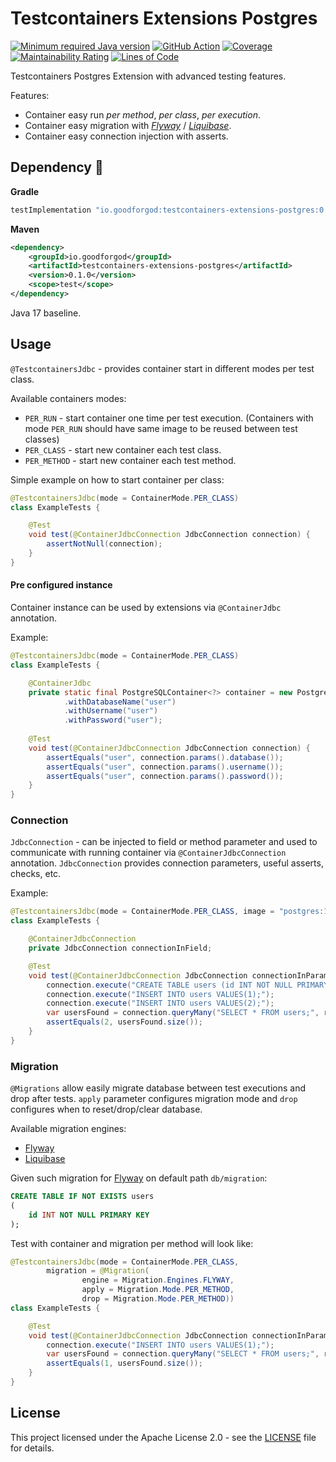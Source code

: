 # Testcontainers Extensions Postgres

[![Minimum required Java version](https://img.shields.io/badge/Java-17%2B-blue?logo=openjdk)](https://openjdk.org/projects/jdk/17/)
[![GitHub Action](https://github.com/goodforgod/testcontainers-extensions/workflows/Java%20CI/badge.svg)](https://github.com/GoodforGod/testcontainers-extensions/actions?query=workflow%3A%22Java+CI%22)
[![Coverage](https://sonarcloud.io/api/project_badges/measure?project=GoodforGod_testcontainers-extensions&metric=coverage)](https://sonarcloud.io/dashboard?id=GoodforGod_testcontainers-extensions)
[![Maintainability Rating](https://sonarcloud.io/api/project_badges/measure?project=GoodforGod_testcontainers-extensions&metric=sqale_rating)](https://sonarcloud.io/dashboard?id=GoodforGod_testcontainers-extensions)
[![Lines of Code](https://sonarcloud.io/api/project_badges/measure?project=GoodforGod_testcontainers-extensions&metric=ncloc)](https://sonarcloud.io/dashboard?id=GoodforGod_testcontainers-extensions)

Testcontainers Postgres Extension with advanced testing features.

Features:
- Container easy run *per method*, *per class*, *per execution*.
- Container easy migration with *[Flyway](https://documentation.red-gate.com/fd/quickstart-how-flyway-works-184127223.html)* / *[Liquibase](https://docs.liquibase.com/concepts/introduction-to-liquibase.html)*.
- Container easy connection injection with asserts.

## Dependency :rocket:

**Gradle**
```groovy
testImplementation "io.goodforgod:testcontainers-extensions-postgres:0.1.0"
```

**Maven**
```xml
<dependency>
    <groupId>io.goodforgod</groupId>
    <artifactId>testcontainers-extensions-postgres</artifactId>
    <version>0.1.0</version>
    <scope>test</scope>
</dependency>
```

Java 17 baseline.

## Usage

`@TestcontainersJdbc` - provides container start in different modes per test class.

Available containers modes:
- `PER_RUN` - start container one time per test execution. (Containers with mode `PER_RUN` should have same image to be reused between test classes)
- `PER_CLASS` - start new container each test class.
- `PER_METHOD` - start new container each test method.

Simple example on how to start container per class:
```java
@TestcontainersJdbc(mode = ContainerMode.PER_CLASS)
class ExampleTests {

    @Test
    void test(@ContainerJdbcConnection JdbcConnection connection) {
        assertNotNull(connection);
    }
}
```

#### Pre configured instance

Container instance can be used by extensions via `@ContainerJdbc` annotation.

Example:
```java
@TestcontainersJdbc(mode = ContainerMode.PER_CLASS)
class ExampleTests {

    @ContainerJdbc
    private static final PostgreSQLContainer<?> container = new PostgreSQLContainer<>()
            .withDatabaseName("user")
            .withUsername("user")
            .withPassword("user");
    
    @Test
    void test(@ContainerJdbcConnection JdbcConnection connection) {
        assertEquals("user", connection.params().database());
        assertEquals("user", connection.params().username());
        assertEquals("user", connection.params().password());
    }
}
```

### Connection

`JdbcConnection` - can be injected to field or method parameter and used to communicate with running container via `@ContainerJdbcConnection` annotation.
`JdbcConnection` provides connection parameters, useful asserts, checks, etc.

Example:
```java
@TestcontainersJdbc(mode = ContainerMode.PER_CLASS, image = "postgres:15.2-alpine")
class ExampleTests {

    @ContainerJdbcConnection
    private JdbcConnection connectionInField;

    @Test
    void test(@ContainerJdbcConnection JdbcConnection connectionInParam) {
        connection.execute("CREATE TABLE users (id INT NOT NULL PRIMARY KEY);");
        connection.execute("INSERT INTO users VALUES(1);");
        connection.execute("INSERT INTO users VALUES(2);");
        var usersFound = connection.queryMany("SELECT * FROM users;", r -> r.getInt(1));
        assertEquals(2, usersFound.size());
    }
}
```

### Migration

`@Migrations` allow easily migrate database between test executions and drop after tests.
`apply` parameter configures migration mode and `drop` configures when to reset/drop/clear database.

Available migration engines:
- [Flyway](https://documentation.red-gate.com/fd/quickstart-how-flyway-works-184127223.html)
- [Liquibase](https://docs.liquibase.com/concepts/introduction-to-liquibase.html)

Given such migration for [Flyway](https://documentation.red-gate.com/fd/quickstart-how-flyway-works-184127223.html) on default path `db/migration`:
```sql
CREATE TABLE IF NOT EXISTS users
(
    id INT NOT NULL PRIMARY KEY
);
```

Test with container and migration per method will look like:
```java
@TestcontainersJdbc(mode = ContainerMode.PER_CLASS,
        migration = @Migration(
                engine = Migration.Engines.FLYWAY,
                apply = Migration.Mode.PER_METHOD,
                drop = Migration.Mode.PER_METHOD))
class ExampleTests {

    @Test
    void test(@ContainerJdbcConnection JdbcConnection connectionInParam) {
        connection.execute("INSERT INTO users VALUES(1);");
        var usersFound = connection.queryMany("SELECT * FROM users;", r -> r.getInt(1));
        assertEquals(1, usersFound.size());
    }
}
```

## License

This project licensed under the Apache License 2.0 - see the [LICENSE](../LICENSE) file for details.
